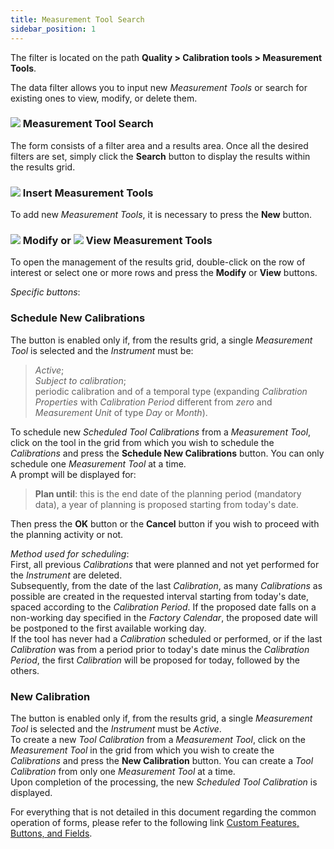 ```yaml
---
title: Measurement Tool Search 
sidebar_position: 1
---
```


The filter is located on the path **Quality > Calibration tools > Measurement Tools**.   

The data filter allows you to input new *Measurement Tools* or search for existing ones to view, modify, or delete them.   

### ![](/img/neutral/common/search.png) Measurement Tool Search 

The form consists of a filter area and a results area. Once all the desired filters are set, simply click the **Search** button to display the results within the results grid.   

### ![](/img/neutral/common/new.png) Insert Measurement Tools 

To add new *Measurement Tools*, it is necessary to press the **New** button.   

### ![](/img/neutral/common/edit.png) Modify or ![](/img/neutral/common/view.png) View Measurement Tools 

To open the management of the results grid, double-click on the row of interest or select one or more rows and press the **Modify** or **View** buttons.   

*Specific buttons*: 

### Schedule New Calibrations

The button is enabled only if, from the results grid, a single *Measurement Tool* is selected and the *Instrument* must be:   
> *Active*;   
> *Subject to calibration*;   
> periodic calibration and of a temporal type (expanding *Calibration Properties* with *Calibration Period* different from *zero* and *Measurement Unit* of type *Day* or *Month*).   

To schedule new *Scheduled Tool Calibrations* from a *Measurement Tool*, click on the tool in the grid from which you wish to schedule the *Calibrations* and press the **Schedule New Calibrations** button. You can only schedule one *Measurement Tool* at a time.   
A prompt will be displayed for:   
> **Plan until**: this is the end date of the planning period (mandatory data), a year of planning is proposed starting from today's date.   

Then press the **OK** button or the **Cancel** button if you wish to proceed with the planning activity or not.   

*Method used for scheduling*:   
First, all previous *Calibrations* that were planned and not yet performed for the *Instrument* are deleted.  
Subsequently, from the date of the last *Calibration*, as many *Calibrations* as possible are created in the requested interval starting from today's date, spaced according to the *Calibration Period*. If the proposed date falls on a non-working day specified in the *Factory Calendar*, the proposed date will be postponed to the first available working day.   
If the tool has never had a *Calibration* scheduled or performed, or if the last *Calibration* was from a period prior to today's date minus the *Calibration Period*, the first *Calibration* will be proposed for today, followed by the others.


### New Calibration 

The button is enabled only if, from the results grid, a single *Measurement Tool* is selected and the *Instrument* must be *Active*.   
To create a new *Tool Calibration* from a *Measurement Tool*, click on the *Measurement Tool* in the grid from which you wish to create the *Calibrations* and press the **New Calibration** button. You can create a *Tool Calibration* from only one *Measurement Tool* at a time.   
Upon completion of the processing, the new *Scheduled Tool Calibration* is displayed.   


For everything that is not detailed in this document regarding the common operation of forms, please refer to the following link [Custom Features, Buttons, and Fields](/docs/guide/common).
